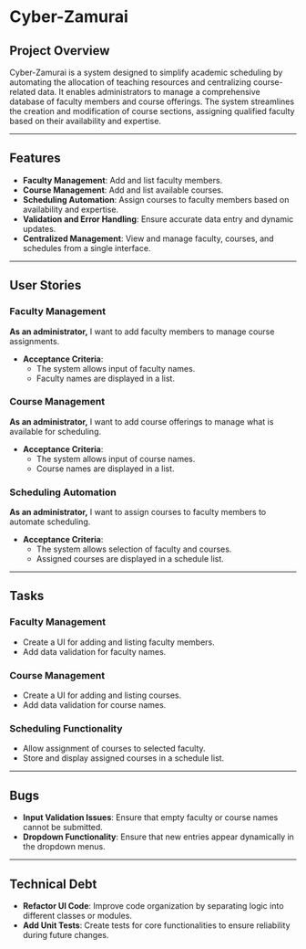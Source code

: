 # Cyber-Zamurai

## Project Overview
Cyber-Zamurai is a system designed to simplify academic scheduling by automating the allocation of teaching resources and centralizing course-related data. It enables administrators to manage a comprehensive database of faculty members and course offerings. The system streamlines the creation and modification of course sections, assigning qualified faculty based on their availability and expertise.

---

## Features
- **Faculty Management**: Add and list faculty members.
- **Course Management**: Add and list available courses.
- **Scheduling Automation**: Assign courses to faculty members based on availability and expertise.
- **Validation and Error Handling**: Ensure accurate data entry and dynamic updates.
- **Centralized Management**: View and manage faculty, courses, and schedules from a single interface.

---

## User Stories

### Faculty Management
**As an administrator,** I want to add faculty members to manage course assignments.
- **Acceptance Criteria**:
  - The system allows input of faculty names.
  - Faculty names are displayed in a list.

### Course Management
**As an administrator,** I want to add course offerings to manage what is available for scheduling.
- **Acceptance Criteria**:
  - The system allows input of course names.
  - Course names are displayed in a list.

### Scheduling Automation
**As an administrator,** I want to assign courses to faculty members to automate scheduling.
- **Acceptance Criteria**:
  - The system allows selection of faculty and courses.
  - Assigned courses are displayed in a schedule list.

---

## Tasks

### Faculty Management
- Create a UI for adding and listing faculty members.
- Add data validation for faculty names.

### Course Management
- Create a UI for adding and listing courses.
- Add data validation for course names.

### Scheduling Functionality
- Allow assignment of courses to selected faculty.
- Store and display assigned courses in a schedule list.

---

## Bugs
- **Input Validation Issues**: Ensure that empty faculty or course names cannot be submitted.
- **Dropdown Functionality**: Ensure that new entries appear dynamically in the dropdown menus.

---

## Technical Debt
- **Refactor UI Code**: Improve code organization by separating logic into different classes or modules.
- **Add Unit Tests**: Create tests for core functionalities to ensure reliability during future changes.



